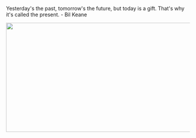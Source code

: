 <div>
  <div>
    <p>
      Yesterday's the past, tomorrow's the future, but today is a gift. That's why it's called the present. - Bil Keane
    </p>
  </div>
  <div align="center">
    <img
      src="https://media.giphy.com/media/dWesBcTLavkZuG35MI/giphy.gif"
      width="600"
      height="300"
    />
  </div>
  </div>

